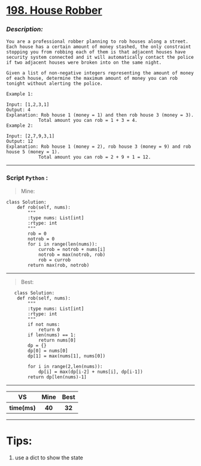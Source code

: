 
#  **[ 198. House Robber]( https://leetcode.com/problems/house-robber/description/ )**

### *Description:*

    You are a professional robber planning to rob houses along a street. Each house has a certain amount of money stashed, the only constraint stopping you from robbing each of them is that adjacent houses have security system connected and it will automatically contact the police if two adjacent houses were broken into on the same night.

    Given a list of non-negative integers representing the amount of money of each house, determine the maximum amount of money you can rob tonight without alerting the police.

    Example 1:

    Input: [1,2,3,1]
    Output: 4
    Explanation: Rob house 1 (money = 1) and then rob house 3 (money = 3).
                Total amount you can rob = 1 + 3 = 4.
    Example 2:

    Input: [2,7,9,3,1]
    Output: 12
    Explanation: Rob house 1 (money = 2), rob house 3 (money = 9) and rob house 5 (money = 1).
                Total amount you can rob = 2 + 9 + 1 = 12.
---


### Script `Python` :

> Mine:
```
class Solution:
    def rob(self, nums):
        """
        :type nums: List[int]
        :rtype: int
        """
        rob = 0
        notrob = 0
        for i in range(len(nums)):
            currob = notrob + nums[i]
            notrob = max(notrob, rob)
            rob = currob
        return max(rob, notrob)
```
___

                        
> Best:
```
   class Solution:
    def rob(self, nums):
        """
        :type nums: List[int]
        :rtype: int
        """
        if not nums:
            return 0
        if len(nums) == 1:
            return nums[0]
        dp = {}
        dp[0] = nums[0]
        dp[1] = max(nums[1], nums[0])

        for i in range(2,len(nums)):
            dp[i] = max(dp[i-2] + nums[i], dp[i-1])
        return dp[len(nums)-1]
```
___
 

<table>
  <tr>
    <th>VS</th>
    <th>Mine</th>
    <th>Best</th>
  </tr>
    <tr>
    <th>time(ms)</th>
    <th>40</th>
    <th>32</th>
<table>

___

# Tips:
1. use a dict to show the state




        
